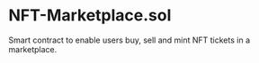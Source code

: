 # NFT-Marketplace.sol
Smart contract to enable users buy, sell and mint NFT tickets in a marketplace.
